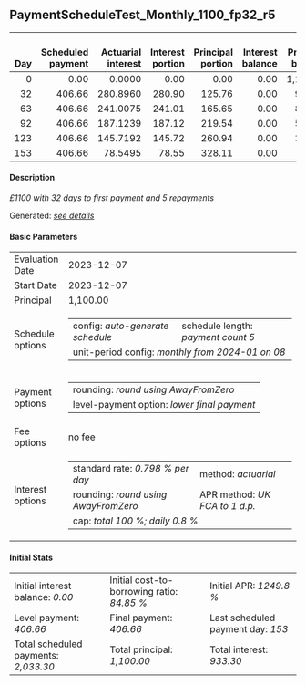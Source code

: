 <h2>PaymentScheduleTest_Monthly_1100_fp32_r5</h2>
<table>
    <thead style="vertical-align: bottom;">
        <th style="text-align: right;">Day</th>
        <th style="text-align: right;">Scheduled payment</th>
        <th style="text-align: right;">Actuarial interest</th>
        <th style="text-align: right;">Interest portion</th>
        <th style="text-align: right;">Principal portion</th>
        <th style="text-align: right;">Interest balance</th>
        <th style="text-align: right;">Principal balance</th>
        <th style="text-align: right;">Total actuarial interest</th>
        <th style="text-align: right;">Total interest</th>
        <th style="text-align: right;">Total principal</th>
    </thead>
    <tr style="text-align: right;">
        <td class="ci00">0</td>
        <td class="ci01" style="white-space: nowrap;">0.00</td>
        <td class="ci02">0.0000</td>
        <td class="ci03">0.00</td>
        <td class="ci04">0.00</td>
        <td class="ci05">0.00</td>
        <td class="ci06">1,100.00</td>
        <td class="ci07">0.0000</td>
        <td class="ci08">0.00</td>
        <td class="ci09">0.00</td>
    </tr>
    <tr style="text-align: right;">
        <td class="ci00">32</td>
        <td class="ci01" style="white-space: nowrap;">406.66</td>
        <td class="ci02">280.8960</td>
        <td class="ci03">280.90</td>
        <td class="ci04">125.76</td>
        <td class="ci05">0.00</td>
        <td class="ci06">974.24</td>
        <td class="ci07">280.8960</td>
        <td class="ci08">280.90</td>
        <td class="ci09">125.76</td>
    </tr>
    <tr style="text-align: right;">
        <td class="ci00">63</td>
        <td class="ci01" style="white-space: nowrap;">406.66</td>
        <td class="ci02">241.0075</td>
        <td class="ci03">241.01</td>
        <td class="ci04">165.65</td>
        <td class="ci05">0.00</td>
        <td class="ci06">808.59</td>
        <td class="ci07">521.9035</td>
        <td class="ci08">521.91</td>
        <td class="ci09">291.41</td>
    </tr>
    <tr style="text-align: right;">
        <td class="ci00">92</td>
        <td class="ci01" style="white-space: nowrap;">406.66</td>
        <td class="ci02">187.1239</td>
        <td class="ci03">187.12</td>
        <td class="ci04">219.54</td>
        <td class="ci05">0.00</td>
        <td class="ci06">589.05</td>
        <td class="ci07">709.0274</td>
        <td class="ci08">709.03</td>
        <td class="ci09">510.95</td>
    </tr>
    <tr style="text-align: right;">
        <td class="ci00">123</td>
        <td class="ci01" style="white-space: nowrap;">406.66</td>
        <td class="ci02">145.7192</td>
        <td class="ci03">145.72</td>
        <td class="ci04">260.94</td>
        <td class="ci05">0.00</td>
        <td class="ci06">328.11</td>
        <td class="ci07">854.7466</td>
        <td class="ci08">854.75</td>
        <td class="ci09">771.89</td>
    </tr>
    <tr style="text-align: right;">
        <td class="ci00">153</td>
        <td class="ci01" style="white-space: nowrap;">406.66</td>
        <td class="ci02">78.5495</td>
        <td class="ci03">78.55</td>
        <td class="ci04">328.11</td>
        <td class="ci05">0.00</td>
        <td class="ci06">0.00</td>
        <td class="ci07">933.2961</td>
        <td class="ci08">933.30</td>
        <td class="ci09">1,100.00</td>
    </tr>
</table>
<h4>Description</h4>
<p><i>£1100 with 32 days to first payment and 5 repayments</i></p>
<p>Generated: <i><a href="../GeneratedDate.html">see details</a></i></p>
<h4>Basic Parameters</h4>
<table>
    <tr>
        <td>Evaluation Date</td>
        <td>2023-12-07</td>
    </tr>
    <tr>
        <td>Start Date</td>
        <td>2023-12-07</td>
    </tr>
    <tr>
        <td>Principal</td>
        <td>1,100.00</td>
    </tr>
    <tr>
        <td>Schedule options</td>
        <td>
            <table>
                <tr>
                    <td>config: <i>auto-generate schedule</i></td>
                    <td>schedule length: <i><i>payment count</i> 5</i></td>
                </tr>
                <tr>
                    <td colspan="2" style="white-space: nowrap;">unit-period config: <i>monthly from 2024-01 on 08</i></td>
                </tr>
            </table>
        </td>
    </tr>
    <tr>
        <td>Payment options</td>
        <td>
            <table>
                <tr>
                    <td>rounding: <i>round using AwayFromZero</i></td>
                </tr>
                <tr>
                    <td>level-payment option: <i>lower&nbsp;final&nbsp;payment</i></td>
                </tr>
            </table>
        </td>
    </tr>
    <tr>
        <td>Fee options</td>
        <td>no fee
        </td>
    </tr>
    <tr>
        <td>Interest options</td>
        <td>
            <table>
                <tr>
                    <td>standard rate: <i>0.798 % per day</i></td>
                    <td>method: <i>actuarial</i></td>
                </tr>
                <tr>
                    <td>rounding: <i>round using AwayFromZero</i></td>
                    <td>APR method: <i>UK FCA to 1 d.p.</i></td>
                </tr>
                <tr>
                    <td colspan="2">cap: <i>total 100 %; daily 0.8 %</td>
                </tr>
            </table>
        </td>
    </tr>
</table>
<h4>Initial Stats</h4>
<table>
    <tr>
        <td>Initial interest balance: <i>0.00</i></td>
        <td>Initial cost-to-borrowing ratio: <i>84.85 %</i></td>
        <td>Initial APR: <i>1249.8 %</i></td>
    </tr>
    <tr>
        <td>Level payment: <i>406.66</i></td>
        <td>Final payment: <i>406.66</i></td>
        <td>Last scheduled payment day: <i>153</i></td>
    </tr>
    <tr>
        <td>Total scheduled payments: <i>2,033.30</i></td>
        <td>Total principal: <i>1,100.00</i></td>
        <td>Total interest: <i>933.30</i></td>
    </tr>
</table>